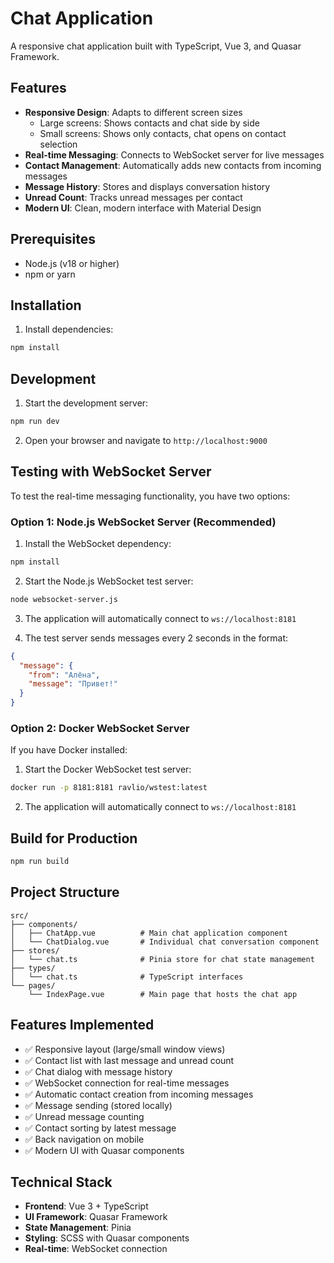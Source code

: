 # Chat Application

A responsive chat application built with TypeScript, Vue 3, and Quasar Framework.

## Features

- **Responsive Design**: Adapts to different screen sizes
  - Large screens: Shows contacts and chat side by side
  - Small screens: Shows only contacts, chat opens on contact selection
- **Real-time Messaging**: Connects to WebSocket server for live messages
- **Contact Management**: Automatically adds new contacts from incoming messages
- **Message History**: Stores and displays conversation history
- **Unread Count**: Tracks unread messages per contact
- **Modern UI**: Clean, modern interface with Material Design

## Prerequisites

- Node.js (v18 or higher)
- npm or yarn

## Installation

1. Install dependencies:
```bash
npm install
```

## Development

1. Start the development server:
```bash
npm run dev
```

2. Open your browser and navigate to `http://localhost:9000`

## Testing with WebSocket Server

To test the real-time messaging functionality, you have two options:

### Option 1: Node.js WebSocket Server (Recommended)

1. Install the WebSocket dependency:
```bash
npm install
```

2. Start the Node.js WebSocket test server:
```bash
node websocket-server.js
```

3. The application will automatically connect to `ws://localhost:8181`

4. The test server sends messages every 2 seconds in the format:
```json
{
  "message": {
    "from": "Алёна",
    "message": "Привет!"
  }
}
```

### Option 2: Docker WebSocket Server

If you have Docker installed:

1. Start the Docker WebSocket test server:
```bash
docker run -p 8181:8181 ravlio/wstest:latest
```

2. The application will automatically connect to `ws://localhost:8181`

## Build for Production

```bash
npm run build
```

## Project Structure

```
src/
├── components/
│   ├── ChatApp.vue          # Main chat application component
│   └── ChatDialog.vue       # Individual chat conversation component
├── stores/
│   └── chat.ts              # Pinia store for chat state management
├── types/
│   └── chat.ts              # TypeScript interfaces
└── pages/
    └── IndexPage.vue        # Main page that hosts the chat app
```

## Features Implemented

- ✅ Responsive layout (large/small window views)
- ✅ Contact list with last message and unread count
- ✅ Chat dialog with message history
- ✅ WebSocket connection for real-time messages
- ✅ Automatic contact creation from incoming messages
- ✅ Message sending (stored locally)
- ✅ Unread message counting
- ✅ Contact sorting by latest message
- ✅ Back navigation on mobile
- ✅ Modern UI with Quasar components

## Technical Stack

- **Frontend**: Vue 3 + TypeScript
- **UI Framework**: Quasar Framework
- **State Management**: Pinia
- **Styling**: SCSS with Quasar components
- **Real-time**: WebSocket connection
